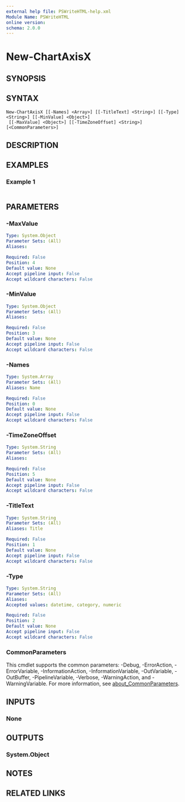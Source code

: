 ```yaml
---
external help file: PSWriteHTML-help.xml
Module Name: PSWriteHTML
online version:
schema: 2.0.0
---
```


# New-ChartAxisX

## SYNOPSIS


## SYNTAX

```
New-ChartAxisX [[-Names] <Array>] [[-TitleText] <String>] [[-Type] <String>] [[-MinValue] <Object>]
 [[-MaxValue] <Object>] [[-TimeZoneOffset] <String>] [<CommonParameters>]
```

## DESCRIPTION


## EXAMPLES

### Example 1
```powershell

```



## PARAMETERS

### -MaxValue


```yaml
Type: System.Object
Parameter Sets: (All)
Aliases:

Required: False
Position: 4
Default value: None
Accept pipeline input: False
Accept wildcard characters: False
```

### -MinValue


```yaml
Type: System.Object
Parameter Sets: (All)
Aliases:

Required: False
Position: 3
Default value: None
Accept pipeline input: False
Accept wildcard characters: False
```

### -Names


```yaml
Type: System.Array
Parameter Sets: (All)
Aliases: Name

Required: False
Position: 0
Default value: None
Accept pipeline input: False
Accept wildcard characters: False
```

### -TimeZoneOffset


```yaml
Type: System.String
Parameter Sets: (All)
Aliases:

Required: False
Position: 5
Default value: None
Accept pipeline input: False
Accept wildcard characters: False
```

### -TitleText


```yaml
Type: System.String
Parameter Sets: (All)
Aliases: Title

Required: False
Position: 1
Default value: None
Accept pipeline input: False
Accept wildcard characters: False
```

### -Type


```yaml
Type: System.String
Parameter Sets: (All)
Aliases:
Accepted values: datetime, category, numeric

Required: False
Position: 2
Default value: None
Accept pipeline input: False
Accept wildcard characters: False
```

### CommonParameters
This cmdlet supports the common parameters: -Debug, -ErrorAction, -ErrorVariable, -InformationAction, -InformationVariable, -OutVariable, -OutBuffer, -PipelineVariable, -Verbose, -WarningAction, and -WarningVariable. For more information, see [about_CommonParameters](http://go.microsoft.com/fwlink/?LinkID=113216).

## INPUTS

### None

## OUTPUTS

### System.Object
## NOTES

## RELATED LINKS
